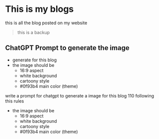 # This is my blogs

this is all the blog posted on my website

> this is a backup

## ChatGPT Prompt to generate the image

- generate for this blog
- the image should be
  - 16:9 aspect
  - white background
  - cartoony style
  - #0f93b4 main color (theme)

write a prompt for chatgpt to generate a image for this blog 110 following this rules

- the image should be
  - 16:9 aspect
  - white background
  - cartoony style
  - #0f93b4 main color (theme)
